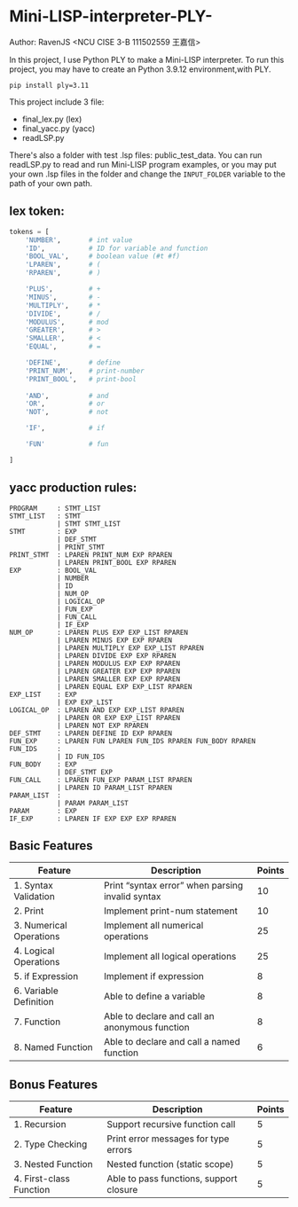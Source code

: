 # Mini-LISP-interpreter-PLY-

Author: RavenJS
<NCU CISE 3-B 111502559 王嘉信>

In this project, I use Python PLY to make a Mini-LISP interpreter.
To run this project, you may have to create an Python 3.9.12 environment,with PLY.
```
pip install ply=3.11
```
This project include 3 file:
- final_lex.py (lex)
- final_yacc.py (yacc)
- readLSP.py

There's also a folder with test .lsp files: public_test_data.
You can run readLSP.py to read and run Mini-LISP program examples,
or you may put your own .lsp files in the folder and change the ```INPUT_FOLDER``` variable to the path of your own path.

## lex token:
```python
tokens = [
    'NUMBER',       # int value
    'ID',           # ID for variable and function
    'BOOL_VAL',     # boolean value (#t #f)
    'LPAREN',       # (
    'RPAREN',       # )

    'PLUS',         # +
    'MINUS',        # -
    'MULTIPLY',     # *
    'DIVIDE',       # /
    'MODULUS',      # mod
    'GREATER',      # >
    'SMALLER',      # <
    'EQUAL',        # =

    'DEFINE',       # define
    'PRINT_NUM',    # print-number
    'PRINT_BOOL',   # print-bool
     
    'AND',          # and
    'OR',           # or
    'NOT',          # not

    'IF',           # if

    'FUN'           # fun

]
```

## yacc production rules:
```
PROGRAM     : STMT_LIST
STMT_LIST   : STMT
            | STMT STMT_LIST
STMT        : EXP
            | DEF_STMT
            | PRINT_STMT
PRINT_STMT  : LPAREN PRINT_NUM EXP RPAREN
            | LPAREN PRINT_BOOL EXP RPAREN
EXP         : BOOL_VAL
            | NUMBER
            | ID
            | NUM_OP
            | LOGICAL_OP
            | FUN_EXP
            | FUN_CALL
            | IF_EXP
NUM_OP      : LPAREN PLUS EXP EXP_LIST RPAREN
            | LPAREN MINUS EXP EXP RPAREN
            | LPAREN MULTIPLY EXP EXP_LIST RPAREN
            | LPAREN DIVIDE EXP EXP RPAREN
            | LPAREN MODULUS EXP EXP RPAREN
            | LPAREN GREATER EXP EXP RPAREN
            | LPAREN SMALLER EXP EXP RPAREN
            | LPAREN EQUAL EXP EXP_LIST RPAREN
EXP_LIST    : EXP
            | EXP EXP_LIST
LOGICAL_OP  : LPAREN AND EXP EXP_LIST RPAREN
            | LPAREN OR EXP EXP_LIST RPAREN
            | LPAREN NOT EXP RPAREN
DEF_STMT    : LPAREN DEFINE ID EXP RPAREN
FUN_EXP     : LPAREN FUN LPAREN FUN_IDS RPAREN FUN_BODY RPAREN
FUN_IDS     : 
            | ID FUN_IDS
FUN_BODY    : EXP
            | DEF_STMT EXP
FUN_CALL    : LPAREN FUN_EXP PARAM_LIST RPAREN
            | LPAREN ID PARAM_LIST RPAREN
PARAM_LIST  : 
            | PARAM PARAM_LIST
PARAM       : EXP
IF_EXP      : LPAREN IF EXP EXP EXP RPAREN
```

## Basic Features
| Feature | Description | Points |
|---|---|---|
|1. Syntax Validation   | Print “syntax error” when parsing invalid syntax      |10|
|2. Print               | Implement print-num statement                         |10| 
|3. Numerical Operations| Implement all numerical operations                    |25|
|4. Logical Operations  | Implement all logical operations                      |25|
|5. if Expression       | Implement if expression                               |8 |
|6. Variable Definition | Able to define a variable                             |8 |
|7. Function            | Able to declare and call an anonymous function        |8 |
|8. Named Function      | Able to declare and call a named function             |6 |

 
## Bonus Features 
| Feature | Description | Points |
|---|---|---|
|1. Recursion           | Support recursive function call                       |5 | 
|2. Type Checking       | Print error messages for type errors                  |5 | 
|3. Nested Function     | Nested function (static scope)                        |5 | 
|4. First-class Function| Able to pass functions, support closure               |5 |
 
